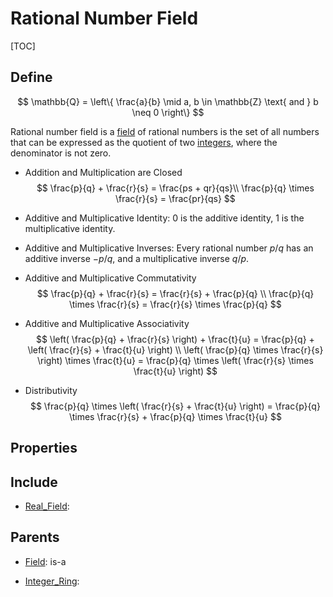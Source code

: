 # Rational Number Field

[TOC]

## Define

$$
\mathbb{Q} = \left\{ \frac{a}{b} \mid a, b \in \mathbb{Z} \text{ and } b \neq 0 \right\}
$$

Rational number field is a [field](./Field.md) of rational numbers is the set of all numbers that can be expressed as the quotient of two [integers](./Integer_Ring.md), where the denominator is not zero. 

- Addition and Multiplication are Closed
  $$
  \frac{p}{q} + \frac{r}{s} = \frac{ps + qr}{qs}\\
  \frac{p}{q} \times \frac{r}{s} = \frac{pr}{qs}
  $$

- Additive and Multiplicative Identity: $0$ is the additive identity, $1$ is the multiplicative identity.

- Additive and Multiplicative Inverses: Every rational number $p/q$ has an additive inverse $-p/q$, and a multiplicative inverse $q/p$.

- Additive and Multiplicative Commutativity
  $$
  \frac{p}{q} + \frac{r}{s} = \frac{r}{s} + \frac{p}{q}  \\
  \frac{p}{q} \times \frac{r}{s} = \frac{r}{s} \times \frac{p}{q}
  $$

- Additive and Multiplicative Associativity
  $$
  \left( \frac{p}{q} + \frac{r}{s} \right) + \frac{t}{u} = \frac{p}{q} + \left( \frac{r}{s} + \frac{t}{u} \right)  \\
  \left( \frac{p}{q} \times \frac{r}{s} \right) \times \frac{t}{u} = \frac{p}{q} \times \left( \frac{r}{s} \times \frac{t}{u} \right)
  $$

- Distributivity
  $$
  \frac{p}{q} \times \left( \frac{r}{s} + \frac{t}{u} \right) = \frac{p}{q} \times \frac{r}{s} + \frac{p}{q} \times \frac{t}{u}
  $$

## Properties



## Include

- [Real_Field](./Real_Field.md): 

## Parents

- [Field](./Field.md): is-a

- [Integer_Ring](./Integer_Ring.md): 

